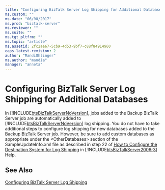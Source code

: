 ```yaml
---
title: "Configuring BizTalk Server Log Shipping for Additional Databases | Microsoft Docs"
ms.custom: ""
ms.date: "06/08/2017"
ms.prod: "biztalk-server"
ms.reviewer: ""
ms.suite: ""
ms.tgt_pltfrm: ""
ms.topic: "article"
ms.assetid: 2fc2ae67-5cb9-4d53-9bf7-c88f84914960
caps.latest.revision: 2
author: "MandiOhlinger"
ms.author: "mandia"
manager: "anneta"
---
```

# Configuring BizTalk Server Log Shipping for Additional Databases
In [!INCLUDE[btsBizTalkServerNoVersion](../includes/btsbiztalkservernoversion-md.md)], jobs added to the Backup BizTalk Server job are automatically added to [!INCLUDE[btsBizTalkServerNoVersion](../includes/btsbiztalkservernoversion-md.md)] log shipping. You do not have to take additional steps to configure log shipping for new databases added to the Backup BizTalk Server job. However, be sure to add custom databases as appropriate under the \<OtherDatabases> section of the SampleUpdateInfo.xml file as described in step 22 of [How to Configure the Destination System for Log Shipping](http://go.microsoft.com/fwlink/?LinkId=151402) in [!INCLUDE[btsBizTalkServer2006r3](../includes/btsbiztalkserver2006r3-md.md)] Help.  
  
## See Also  
 [Configuring BizTalk Server Log Shipping](../technical-guides/configuring-biztalk-server-log-shipping.md)
